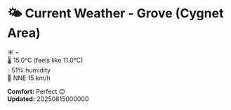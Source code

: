 # 🌤️ Current Weather - Grove (Cygnet Area)

☀️ **-**  
🌡️ 15.0°C (feels like 11.0°C)  
💧 51% humidity  
💨 NNE 15 km/h  

**Comfort:** Perfect 😌  
**Updated:** 20250815000000
